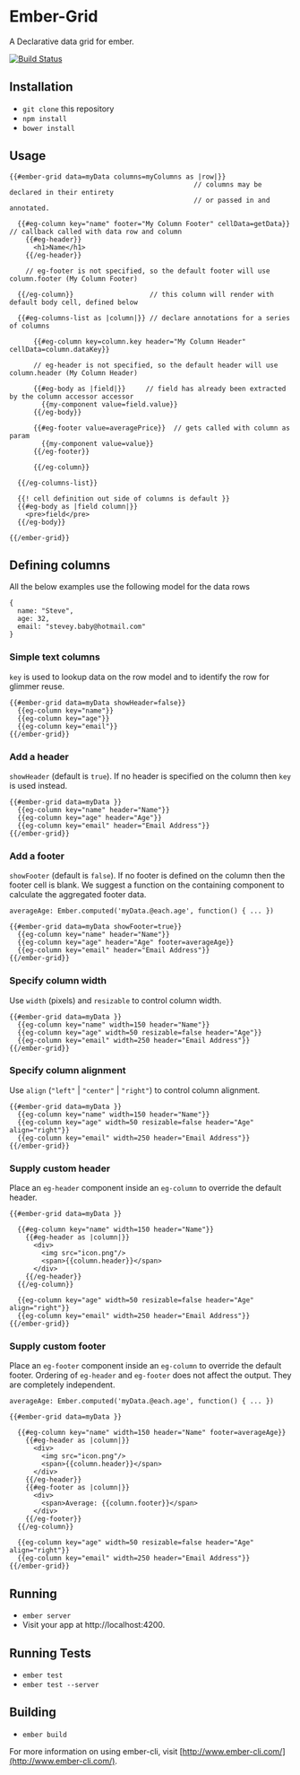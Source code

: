 # Ember-Grid

A Declarative data grid for ember.

[![Build Status](https://travis-ci.org/shaunc/ember-grid.svg?branch=master)](https://travis-ci.org/shaunc/ember-grid)

## Installation

* `git clone` this repository
* `npm install`
* `bower install`

## Usage


    {{#ember-grid data=myData columns=myColumns as |row|}} 
                                                  // columns may be declared in their entirety
                                                  // or passed in and annotated.

      {{#eg-column key="name" footer="My Column Footer" cellData=getData}}  // callback called with data row and column
        {{#eg-header}}
          <h1>Name</h1>
        {{/eg-header}}

        // eg-footer is not specified, so the default footer will use column.footer (My Column Footer)

      {{/eg-column}}                   // this column will render with default body cell, defined below

      {{#eg-columns-list as |column|}} // declare annotations for a series of columns
      
    	  {{#eg-column key=column.key header="My Column Header" cellData=column.dataKey}}
    	   
          // eg-header is not specified, so the default header will use column.header (My Column Header)

          {{#eg-body as |field|}}     // field has already been extracted by the column accessor accessor
            {{my-component value=field.value}}
          {{/eg-body}}

          {{#eg-footer value=averagePrice}}  // gets called with column as param
            {{my-component value=value}}
          {{/eg-footer}}

    	  {{/eg-column}}

      {{/eg-columns-list}}

      {{! cell definition out side of columns is default }}
      {{#eg-body as |field column|}}
        <pre>field</pre>
      {{/eg-body}}

    {{/ember-grid}}

## Defining columns
All the below examples use the following model for the data rows

    {
      name: "Steve",
      age: 32,
      email: "stevey.baby@hotmail.com"
    }

### Simple text columns

`key` is used to lookup data on the row model and to identify the row for glimmer reuse.

    {{#ember-grid data=myData showHeader=false}} 
      {{eg-column key="name"}}
      {{eg-column key="age"}}
      {{eg-column key="email"}}
    {{/ember-grid}}

### Add a header

`showHeader` (default is `true`). If no header is specified on the column then `key` is used instead.

    {{#ember-grid data=myData }} 
      {{eg-column key="name" header="Name"}}
      {{eg-column key="age" header="Age"}}
      {{eg-column key="email" header="Email Address"}}
    {{/ember-grid}}

### Add a footer

`showFooter` (default is `false`). If no footer is defined on the column then the footer cell is blank. We suggest a function on the containing component to calculate the aggregated footer data.

    averageAge: Ember.computed('myData.@each.age', function() { ... })

    {{#ember-grid data=myData showFooter=true}} 
      {{eg-column key="name" header="Name"}}
      {{eg-column key="age" header="Age" footer=averageAge}}
      {{eg-column key="email" header="Email Address"}}
    {{/ember-grid}}

### Specify column width

Use `width` (pixels) and `resizable` to control column width.

    {{#ember-grid data=myData }} 
      {{eg-column key="name" width=150 header="Name"}}
      {{eg-column key="age" width=50 resizable=false header="Age"}}
      {{eg-column key="email" width=250 header="Email Address"}}
    {{/ember-grid}}

### Specify column alignment

Use `align` (`"left"` | `"center"` | `"right"`) to control column alignment.

    {{#ember-grid data=myData }} 
      {{eg-column key="name" width=150 header="Name"}}
      {{eg-column key="age" width=50 resizable=false header="Age" align="right"}}
      {{eg-column key="email" width=250 header="Email Address"}}
    {{/ember-grid}}

### Supply custom header

Place an `eg-header` component inside an `eg-column` to override the default header.

    {{#ember-grid data=myData }} 

      {{#eg-column key="name" width=150 header="Name"}}
        {{#eg-header as |column|}}
          <div>
            <img src="icon.png"/>
            <span>{{column.header}}</span>
          </div>
        {{/eg-header}}
      {{/eg-column}}
    
      {{eg-column key="age" width=50 resizable=false header="Age" align="right"}}
      {{eg-column key="email" width=250 header="Email Address"}}
    {{/ember-grid}}

### Supply custom footer

Place an `eg-footer` component inside an `eg-column` to override the default footer.
Ordering of `eg-header` and `eg-footer` does not affect the output. They are completely independent.

    averageAge: Ember.computed('myData.@each.age', function() { ... })

    {{#ember-grid data=myData }} 

      {{#eg-column key="name" width=150 header="Name" footer=averageAge}}
        {{#eg-header as |column|}}
          <div>
            <img src="icon.png"/>
            <span>{{column.header}}</span>
          </div>
        {{/eg-header}}
        {{#eg-footer as |column|}}
          <div>
            <span>Average: {{column.footer}}</span>
          </div>
        {{/eg-footer}}
      {{/eg-column}}
    
      {{eg-column key="age" width=50 resizable=false header="Age" align="right"}}
      {{eg-column key="email" width=250 header="Email Address"}}
    {{/ember-grid}}

## Running

* `ember server`
* Visit your app at http://localhost:4200.

## Running Tests

* `ember test`
* `ember test --server`

## Building

* `ember build`

For more information on using ember-cli, visit [http://www.ember-cli.com/](http://www.ember-cli.com/).
